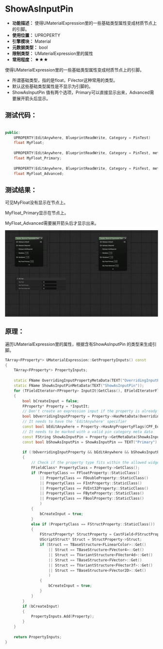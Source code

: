 ﻿# ShowAsInputPin

- **功能描述：** 使得UMaterialExpression里的一些基础类型属性变成材质节点上的引脚。
- **使用位置：** UPROPERTY
- **引擎模块：** Material
- **元数据类型：** bool
- **限制类型：** UMaterialExpression里的属性
- **常用程度：** ★★★

使得UMaterialExpression里的一些基础类型属性变成材质节点上的引脚。

- 所谓基础类型，指的是float，FVector这种常用的类型。
- 默认这些基础类型属性是不显示为引脚的。
- ShowAsInputPin 值有两个选项，Primary可以直接显示出来，Advanced需要展开箭头后显示。

## 测试代码：

```cpp

public:
	UPROPERTY(EditAnywhere, BlueprintReadWrite, Category = PinTest)
	float MyFloat;

	UPROPERTY(EditAnywhere, BlueprintReadWrite, Category = PinTest, meta = (ShowAsInputPin = "Primary"))
	float MyFloat_Primary;

	UPROPERTY(EditAnywhere, BlueprintReadWrite, Category = PinTest, meta = (ShowAsInputPin = "Advanced"))
	float MyFloat_Advanced;
```

## 测试结果：

可见MyFloat没有显示在节点上。

MyFloat_Primary显示在节点上。

MyFloat_Advanced需要展开箭头后才显示出来。

![Untitled](Untitled.png)

## 原理：

遍历UMaterialExpression里的属性，根据含有ShowAsInputPin 的类型来生成引脚。

```cpp
TArray<FProperty*> UMaterialExpression::GetPropertyInputs() const
{
	TArray<FProperty*> PropertyInputs;

	static FName OverridingInputPropertyMetaData(TEXT("OverridingInputProperty"));
	static FName ShowAsInputPinMetaData(TEXT("ShowAsInputPin"));
	for (TFieldIterator<FProperty> InputIt(GetClass(), EFieldIteratorFlags::IncludeSuper, EFieldIteratorFlags::ExcludeDeprecated); InputIt; ++InputIt)
	{
		bool bCreateInput = false;
		FProperty* Property = *InputIt;
		// Don't create an expression input if the property is already associated with one explicitly declared
		bool bOverridingInputProperty = Property->HasMetaData(OverridingInputPropertyMetaData);
		// It needs to have the 'EditAnywhere' specifier
		const bool bEditAnywhere = Property->HasAnyPropertyFlags(CPF_Edit);
		// It needs to be marked with a valid pin category meta data
		const FString ShowAsInputPin = Property->GetMetaData(ShowAsInputPinMetaData);
		const bool bShowAsInputPin = ShowAsInputPin == TEXT("Primary") || ShowAsInputPin == TEXT("Advanced");

		if (!bOverridingInputProperty && bEditAnywhere && bShowAsInputPin)
		{
			// Check if the property type fits within the allowed widget types
			FFieldClass* PropertyClass = Property->GetClass();
			if (PropertyClass == FFloatProperty::StaticClass()
				|| PropertyClass == FDoubleProperty::StaticClass()
				|| PropertyClass == FIntProperty::StaticClass()
				|| PropertyClass == FUInt32Property::StaticClass()
				|| PropertyClass == FByteProperty::StaticClass()
				|| PropertyClass == FBoolProperty::StaticClass()
				)
			{
				bCreateInput = true;
			}
			else if (PropertyClass == FStructProperty::StaticClass())
			{
				FStructProperty* StructProperty = CastField<FStructProperty>(Property);
				UScriptStruct* Struct = StructProperty->Struct;
				if (Struct == TBaseStructure<FLinearColor>::Get()
					|| Struct == TBaseStructure<FVector4>::Get()
					|| Struct == TVariantStructure<FVector4d>::Get()
					|| Struct == TBaseStructure<FVector>::Get()
					|| Struct == TVariantStructure<FVector3f>::Get()
					|| Struct == TBaseStructure<FVector2D>::Get()
					)
				{
					bCreateInput = true;
				}
			}
		}
		if (bCreateInput)
		{
			PropertyInputs.Add(Property);
		}
	}

	return PropertyInputs;
}
```
